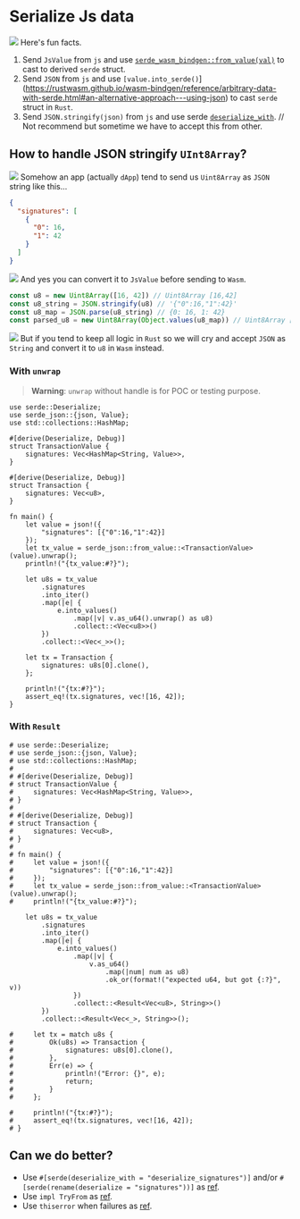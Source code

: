 # Serialize Js data

![](/assets/kat.png) Here's fun facts.

1. Send `JsValue` from `js` and use [`serde_wasm_bindgen::from_value(val)`](https://rustwasm.github.io/wasm-bindgen/reference/arbitrary-data-with-serde.html#receive-it-from-javascript-with-serde_wasm_bindgenfrom_value) to cast to derived `serde` struct.
1. Send `JSON` from `js` and use `[value.into_serde()`](https://rustwasm.github.io/wasm-bindgen/reference/arbitrary-data-with-serde.html#an-alternative-approach---using-json) to cast `serde` struct in `Rust`.
1. Send `JSON.stringify(json)` from `js` and use serde [`deserialize_with`](https://serde.rs/stream-array.html). // Not recommend but sometime we have to accept this from other.

## How to handle JSON stringify `UInt8Array`?

![](/assets/kat.png) Somehow an app (actually `dApp`) tend to send us `Uint8Array` as `JSON` string like this...

```json
{
  "signatures": [
    {
      "0": 16,
      "1": 42
    }
  ]
}
```

![](/assets/kat.png) And yes you can convert it to `JsValue` before sending to `Wasm`.

```js
const u8 = new Uint8Array([16, 42]) // Uint8Array [16,42]
const u8_string = JSON.stringify(u8) // '{"0":16,"1":42}'
const u8_map = JSON.parse(u8_string) // {0: 16, 1: 42}
const parsed_u8 = new Uint8Array(Object.values(u8_map)) // Uint8Array [16,42]
```

![](/assets/kat.png) But if you tend to keep all logic in `Rust` so we will cry and accept `JSON` as `String` and convert it to `u8` in `Wasm` instead.

### With `unwrap`

> **Warning**: `unwrap` without handle is for POC or testing purpose.

```rust,editable,edition2021
use serde::Deserialize;
use serde_json::{json, Value};
use std::collections::HashMap;

#[derive(Deserialize, Debug)]
struct TransactionValue {
    signatures: Vec<HashMap<String, Value>>,
}

#[derive(Deserialize, Debug)]
struct Transaction {
    signatures: Vec<u8>,
}

fn main() {
    let value = json!({
        "signatures": [{"0":16,"1":42}]
    });
    let tx_value = serde_json::from_value::<TransactionValue>(value).unwrap();
    println!("{tx_value:#?}");

    let u8s = tx_value
        .signatures
        .into_iter()
        .map(|e| {
            e.into_values()
                .map(|v| v.as_u64().unwrap() as u8)
                .collect::<Vec<u8>>()
        })
        .collect::<Vec<_>>();

    let tx = Transaction {
        signatures: u8s[0].clone(),
    };

    println!("{tx:#?}");
    assert_eq!(tx.signatures, vec![16, 42]);
}
```

### With `Result`

```rust,edition2021
# use serde::Deserialize;
# use serde_json::{json, Value};
# use std::collections::HashMap;
#
# #[derive(Deserialize, Debug)]
# struct TransactionValue {
#     signatures: Vec<HashMap<String, Value>>,
# }
#
# #[derive(Deserialize, Debug)]
# struct Transaction {
#     signatures: Vec<u8>,
# }
#
# fn main() {
#     let value = json!({
#         "signatures": [{"0":16,"1":42}]
#     });
#     let tx_value = serde_json::from_value::<TransactionValue>(value).unwrap();
#     println!("{tx_value:#?}");

    let u8s = tx_value
        .signatures
        .into_iter()
        .map(|e| {
            e.into_values()
                .map(|v| {
                    v.as_u64()
                        .map(|num| num as u8)
                        .ok_or(format!("expected u64, but got {:?}", v))
                })
                .collect::<Result<Vec<u8>, String>>()
        })
        .collect::<Result<Vec<_>, String>>();

#     let tx = match u8s {
#         Ok(u8s) => Transaction {
#             signatures: u8s[0].clone(),
#         },
#         Err(e) => {
#             println!("Error: {}", e);
#             return;
#         }
#     };

#     println!("{tx:#?}");
#     assert_eq!(tx.signatures, vec![16, 42]);
# }
```

## Can we do better?

- Use `#[serde(deserialize_with = "deserialize_signatures")]` and/or `#[serde(rename(deserialize = "signatures"))]` as [ref](https://serde.rs/stream-array.html).
- Use `impl TryFrom` as [ref](https://doc.rust-lang.org/rust-by-example/conversion/try_from_try_into.html).
- Use `thiserror` when failures as [ref](https://docs.rs/thiserror/latest/thiserror/).
